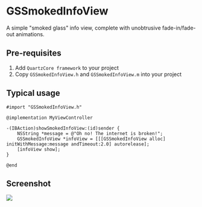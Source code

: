 # GSSmokedInfoView

A simple "smoked glass" info view, complete with unobtrusive 
fade-in/fade-out animations.

## Pre-requisites

1. Add `QuartzCore framework` to your project
2. Copy `GSSmokedInfoView.h` and `GSSmokedInfoView.m` into your project

## Typical usage

    #import "GSSmokedInfoView.h"

    @implementation MyViewController

    -(IBAction)showSmokedInfoView:(id)sender {
        NSString *message = @"Oh no! The internet is broken!";
    	GSSmokedInfoView *infoView = [[[GSSmokedInfoView alloc] initWithMessage:message andTimeout:2.0] autorelease];
        [infoView show];
    }

    @end

## Screenshot

<img src="http://cl.ly/4t7y/GSSmokedInfoView_demo.png">